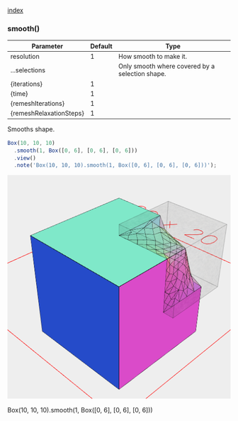 [index](../../nb/api/index.md)
### smooth()
Parameter|Default|Type
---|---|---
resolution|1|How smooth to make it.
...selections||Only smooth where covered by a selection shape.
{iterations}|1|
{time}|1|
{remeshIterations}|1|
{remeshRelaxationSteps}|1|

Smooths shape.

```JavaScript
Box(10, 10, 10)
  .smooth(1, Box([0, 6], [0, 6], [0, 6]))
  .view()
  .note('Box(10, 10, 10).smooth(1, Box([0, 6], [0, 6], [0, 6]))');
```

![Image](smooth.md.0.png)

Box(10, 10, 10).smooth(1, Box([0, 6], [0, 6], [0, 6]))
